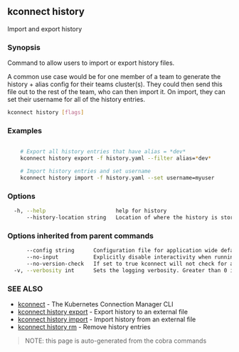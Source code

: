 ## kconnect history

Import and export history

### Synopsis


Command to allow users to import or export history files.

A common use case would be for one member of a team to generate the history +
alias config for their teams cluster(s). They could then send this file out to
the rest of the team, who can then import it. On import, they can set their
username for all of the history entries.


```bash
kconnect history [flags]
```

### Examples

```bash

	# Export all history entries that have alias = *dev*
	kconnect history export -f history.yaml --filter alias=*dev*

	# Import history entries and set username
	kconnect history import -f history.yaml --set username=myuser

```

### Options

```bash
  -h, --help                      help for history
      --history-location string   Location of where the history is stored. (default "$HOME/.kconnect/history.yaml")
```

### Options inherited from parent commands

```bash
      --config string      Configuration file for application wide defaults. (default "$HOME/.kconnect/config.yaml")
      --no-input           Explicitly disable interactivity when running in a terminal
      --no-version-check   If set to true kconnect will not check for a newer version
  -v, --verbosity int      Sets the logging verbosity. Greater than 0 is debug and greater than 9 is trace.
```

### SEE ALSO

* [kconnect](index.md)	 - The Kubernetes Connection Manager CLI
* [kconnect history export](history_export.md)	 - Export history to an external file
* [kconnect history import](history_import.md)	 - Import history from an external file
* [kconnect history rm](history_rm.md)	 - Remove history entries


> NOTE: this page is auto-generated from the cobra commands
